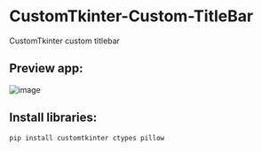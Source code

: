 # CustomTkinter-Custom-TitleBar
CustomTkinter custom titlebar

## Preview app:
![image](https://github.com/user-attachments/assets/dde4a0dc-d263-4492-814b-86a4f69b7a81)

## Install libraries:
```bash
pip install customtkinter ctypes pillow
```
